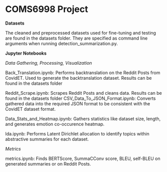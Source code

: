 # COMS6998 Project

**Datasets** 

The cleaned and preprocessed datasets used for fine-tuning and testing are found in the datasets folder. They are specified as command line arguments when running detection_summarization.py. 

**Jupyter Notebooks**

*Data Gathering, Processing, Visualization* 

Back_Translation.ipynb: Performs backtranslation on the Reddit Posts from CovidET. Used to generate the backtranslation dataset. Results can be found in the datasets folder 

Reddit_Scrape.ipynb: Scrapes Reddit Posts and cleans data. Results can be found in the datasets folder 
CSV_Data_To_JSON_Format.ipynb: Converts gathered data into the required JSON format to be consistent with the CovidET dataset format. 

Data_Stats_and_Heatmap.ipynb: Gathers statistics like dataset size, length, and generates emotion co-occurence heatmap. 

lda.ipynb: Performs Latent Dirichlet allocation to identify topics within abstractive summaries for each dataset. 

*Metrics*

metrics.ipynb: Finds BERTScore, SummaCConv score, BLEU, self-BLEU on generated summaries or on Reddit Posts. 
